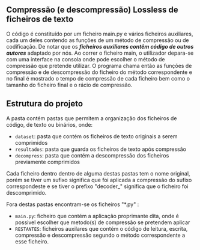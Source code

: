 ## Compressão (e descompressão) Lossless de ficheiros de texto

O código é constituído por um ficheiro main.py e vários ficheiros auxiliares, cada um deles contendo as funções de um método de compressão ou de codificação. De notar que os ***ficheiros auxiliares contêm código de outros autores*** adaptado por nós. Ao correr o ficheiro main, o utilizador depara-se com uma interface na consola onde pode escolher o método de compressão que pretende utilizar. O programa chama então as funções de compressão e de descompressão do ficheiro do método correspondente e no final é mostrado o tempo de compressão de cada ficheiro bem como o tamanho do ficheiro final e o rácio de compressão.

## Estrutura do projeto

A pasta contém pastas que permitem a organização dos ficheiros de código, de texto ou binários, onde:

- `dataset`: pasta que contém os ficheiros de texto originais a serem comprimidos
- `resultados`: pasta que guarda os ficheiros de texto após compressão
- `decompress`: pasta que contém a descompressão dos ficheiros previamente comprimidos

Cada ficheiro dentro dentro de alguma destas pastas tem o nome original, porém se tiver um sufixo significa que foi aplicada a compressão do sufixo correspondeste e se tiver o prefixo "decoder_" significa que o ficheiro foi descomprimido.


Fora destas pastas encontram-se os ficheiros "*.py" :

- `main.py`: ficheiro que contém a aplicação proprimante dita, onde é possivel escolher que metodo(s) de compressão se pretendem aplicar
- `RESTANTES`: ficheiros auxilares que contém o código de leitura, escrita, compressão e descompressão segundo o método correspondente a esse ficheiro.

